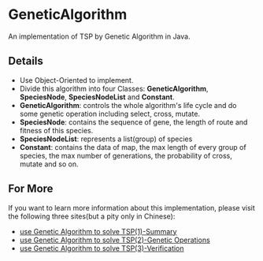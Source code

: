 # GeneticAlgorithm
An implementation of TSP by Genetic Algorithm in Java.
## Details
* Use Object-Oriented to implement.
* Divide this algorithm into four Classes: __GeneticAlgorithm__, __SpeciesNode__, __SpeciesNodeList__ and __Constant__.
* __GeneticAlgorithm__: controls the whole algorithm's life cycle and do some genetic operation including select, cross, mutate.
* __SpeciesNode__: contains the sequence of gene, the length of route and fitness of this species.
* __SpeciesNodeList__: represents a list(group) of species
* __Constant__: contains the data of map, the max length of every group of species, the max number of generations, the probability of cross, mutate and so on.
## For More
If you want to learn more information about this implementation, please visit the following three sites(but a pity only in Chinese):
* [use Genetic Algorithm to solve TSP(1)-Summary](http://yaochenkun.cn/wordpress/index.php/2016/12/03/gene_article/)
* [use Genetic Algorithm to solve TSP(2)-Genetic Operations](http://yaochenkun.cn/wordpress/index.php/2016/12/04/gene2_article/)
* [use Genetic Algorithm to solve TSP(3)-Verification](http://yaochenkun.cn/wordpress/index.php/2016/12/05/generesult_article/)
